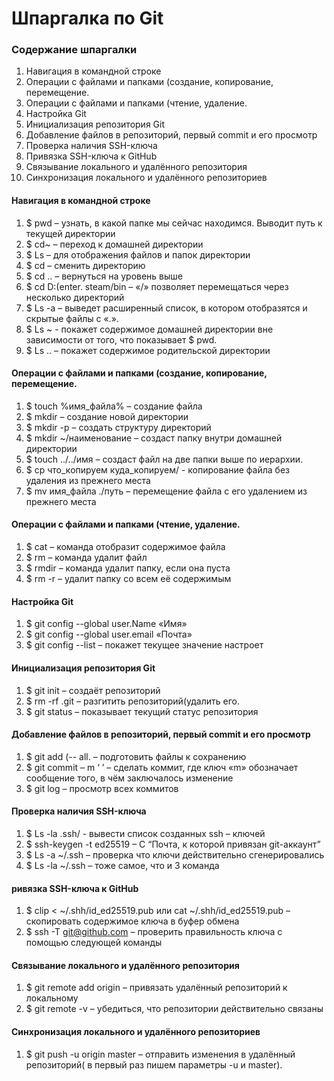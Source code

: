 # Шпаргалка по Git


### Содержание шпаргалки


1. Навигация в командной строке
2. Операции с файлами и папками (создание, копирование, перемещение.
3. Операции с файлами и папками (чтение, удаление.
4. Настройка Git
5. Инициализация репозитория Git
6. Добавление файлов в репозиторий, первый commit и его просмотр
7. Проверка наличия SSH-ключа
8. Привязка SSH-ключа к GitHub
9. Связывание локального и удалённого репозитория
10. Синхронизация локального и удалённого репозиториев

#### Навигация в командной строке


1. $ pwd – узнать, в какой папке мы сейчас находимся. Выводит путь к текущей директории
2. $ cd~ – переход к домашней директории
3. $ Ls – для отображения файлов и папок директории
4. $ cd – сменить директорию
5. $ cd .. – вернуться на уровень выше
6. $ cd D:\(enter. steam/bin – «/» позволяет перемещаться через несколько директорий
7. $ Ls -a – выведет расширенный список, в котором отобразятся и скрытые файлы с «.».
8. $ Ls ~ - покажет содержимое домашней директории вне зависимости от того, что показывает $ pwd.
9. $ Ls .. – покажет содержимое родительской директории


#### Операции с файлами и папками (создание, копирование, перемещение.

1. $ touch %имя_файла% – создание файла
2. $ mkdir – создание новой директории
3. $ mkdir -p – создать структуру директорий
4. $ mkdir ~/наименование – создаст папку внутри домашней директории
5. $ touch ../../имя – создаст файл на две папки выше по иерархии.
6. $ cp что_копируем куда_копируем/ - копирование файла без удаления из прежнего места
7. $ mv имя_файла ./путь – перемещение файла с его удалением из прежнего места


#### Операции с файлами и папками (чтение, удаление.

1. $ cat – команда отобразит содержимое файла
2. $ rm – команда удалит файл
3. $ rmdir – команда удалит папку, если она пуста
4. $ rm -r – удалит папку со всем её содержимым


#### Настройка Git


1. $ git config --global user.Name «Имя»
2. $ git config --global user.email «Почта»
3. $ git config --list – покажет текущее значение настроет 


#### Инициализация репозитория Git

1. $ git init – создаёт репозиторий
2. $ rm -rf .git – разгитить репозиторий(удалить его.
3. $ git status – показывает текущий статус репозитория


#### Добавление файлов в репозиторий, первый commit и его просмотр


1. $ git add (-- all. – подготовить файлы к сохранению
2. $ git commit – m ‘ ’ – сделать коммит, где ключ «m» обозначает сообщение того, в чём заключалось изменение
3. $ git log – просмотр всех коммитов


#### Проверка наличия SSH-ключа
1. $ Ls -la .ssh/ - вывести список созданных ssh – ключей
2. $ ssh-keygen -t ed25519 – C “Почта, к которой привязан git-аккаунт”
3. $ Ls -a ~/.ssh – проверка что ключи действительно сгенерировались
4. $ Ls -la ~/.ssh – тоже самое, что и 3 команда


#### ривязка SSH-ключа к GitHub


1. $ clip < ~/.shh/id_ed25519.pub или cat ~/.shh/id_ed25519.pub – скопировать содержимое ключа в буфер обмена
2. $ ssh -T git@github.com – проверить правильность ключа с помощью следующей команды


#### Связывание локального и удалённого репозитория


1. $ git remote add origin – привязать удалённый репозиторий к локальному
2. $ git remote -v – убедиться, что репозитории действительно связаны


#### Синхронизация локального и удалённого репозиториев


1. $ git push -u origin master – отправить изменения в удалённый репозиторий( в первый раз пишем параметры -u и master).

